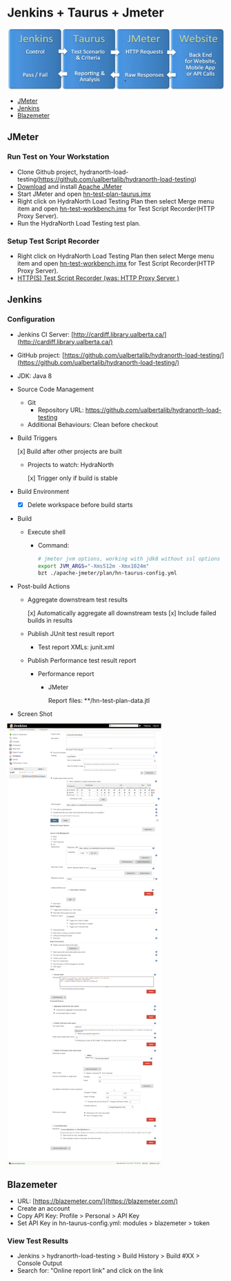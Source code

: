 # Jenkins + Taurus + Jmeter

![alt text](jenkins-taurus-jmeter.png "Jenkins + Taurus + JMeter")

* [JMeter](#jmeter)
* [Jenkins](#jenkins)
* [Blazemeter](#blazemeter)


## JMeter

### Run Test on Your Workstation

* Clone Github project, hydranorth-load-testing(https://github.com/ualbertalib/hydranorth-load-testing)
* [Download](http://jmeter.apache.org/download_jmeter.cgi) and install [Apache JMeter](http://jmeter.apache.org/)
* Start JMeter and open [hn-test-plan-taurus.jmx](./plan/hn-test-plan.jmx)
* Right click on HydraNorth Load Testing Plan then select Merge menu item and open [hn-test-workbench.jmx](./plan/hn-test-workbench.jmx) for Test Script Recorder(HTTP Proxy Server).
* Run the HydraNorth Load Testing test plan. 

### Setup Test Script Recorder

* Right click on HydraNorth Load Testing Plan then select Merge menu item and open [hn-test-workbench.jmx](./plan/hn-test-workbench.jmx) for Test Script Recorder(HTTP Proxy Server).
* [HTTP(S) Test Script Recorder (was: HTTP Proxy Server )](http://jmeter.apache.org/usermanual/component_reference.html)

## Jenkins

### Configuration

* Jenkins CI Server: [http://cardiff.library.ualberta.ca/](http://cardiff.library.ualberta.ca/)
* GitHub project: [https://github.com/ualbertalib/hydranorth-load-testing/](https://github.com/ualbertalib/hydranorth-load-testing/)
* JDK: Java 8
* Source Code Management
  * Git
    * Repository URL: https://github.com/ualbertalib/hydranorth-load-testing
  * Additional Behaviours: Clean before checkout
* Build Triggers

   [x] Build after other projects are built
    * Projects to watch: HydraNorth
    
       [x] Trigger only if build is stable
* Build Environment
  * [x] Delete workspace before build starts
* Build 
  * Execute shell
    * Command:
    
       ```bash
       # jmeter jvm options, working with jdk8 without ssl options
       export JVM_ARGS="-Xms512m -Xmx1024m"
       bzt ./apache-jmeter/plan/hn-taurus-config.yml
       ```
* Post-build Actions
  * Aggregate downstream test results
  
     [x] Automatically aggregate all downstream tests
     [x] Include failed builds in results
  * Publish JUnit test result report
     * Test report XMLs: junit.xml
  * Publish Performance test result report
    * Performance report
      * JMeter
         
         Report files: **/hn-test-plan-data.jtl          

* Screen Shot

![alt text](./jenkins-configuration.png "Jenkins Configuration")

## Blazemeter

* URL: [https://blazemeter.com/](https://blazemeter.com/)
* Create an account
* Copy API Key: Profile > Personal > API Key
* Set API Key in hn-taurus-config.yml: modules > blazemeter > token

### View Test Results

* Jenkins > hydranorth-load-testing > Build History > Build #XX > Console Output
* Search for: "Online report link" and click on the link




    
